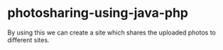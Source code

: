 # photosharing-using-java-php
By using this we can create a site which shares the uploaded photos to different sites.
